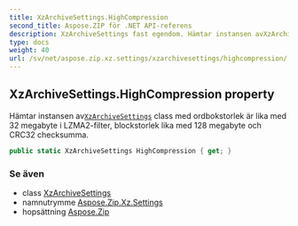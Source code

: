 ```yaml
---
title: XzArchiveSettings.HighCompression
second_title: Aspose.ZIP för .NET API-referens
description: XzArchiveSettings fast egendom. Hämtar instansen avXzArchiveSettings class med ordbokstorlek är lika med 32 megabyte i LZMA2filter blockstorlek lika med 128 megabyte och CRC32 checksumma.
type: docs
weight: 40
url: /sv/net/aspose.zip.xz.settings/xzarchivesettings/highcompression/
---
```

## XzArchiveSettings.HighCompression property

Hämtar instansen av[`XzArchiveSettings`](../) class med ordbokstorlek är lika med 32 megabyte i LZMA2-filter, blockstorlek lika med 128 megabyte och CRC32 checksumma.

```csharp
public static XzArchiveSettings HighCompression { get; }
```

### Se även

* class [XzArchiveSettings](../)
* namnutrymme [Aspose.Zip.Xz.Settings](../../xzarchivesettings/)
* hopsättning [Aspose.Zip](../../../)


